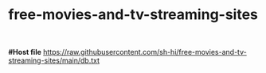 # free-movies-and-tv-streaming-sites

</br>

**#Host file**
https://raw.githubusercontent.com/sh-hi/free-movies-and-tv-streaming-sites/main/db.txt
